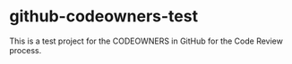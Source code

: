 # github-codeowners-test
This is a test project for the CODEOWNERS in GitHub for the Code Review process.
